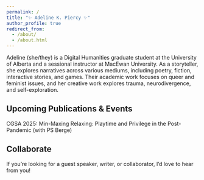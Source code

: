 ```yaml
---
permalink: /
title: "✨ Adeline K. Piercy ✨"
author_profile: true
redirect_from: 
  - /about/
  - /about.html
---
```



Adeline (she/they) is a Digital Humanities graduate student at the University of Alberta and a sessional instructor at MacEwan University. As a storyteller, she explores narratives across various mediums, including poetry, fiction, interactive stories, and games. Their academic work focuses on queer and feminist issues, and her creative work explores trauma, neurodivergence, and self-exploration.

Upcoming Publications & Events
------
CGSA 2025: Min-Maxing Relaxing: Playtime and Privilege in the Post-Pandemic (with PS Berge)

Collaborate
------
If you’re looking for a guest speaker, writer, or collaborator, I’d love to hear from you!
